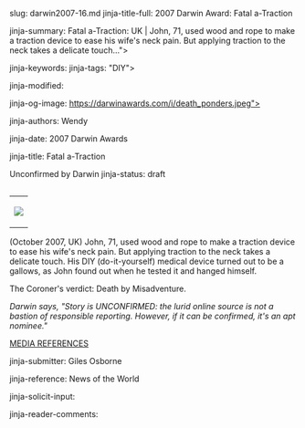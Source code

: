 slug: darwin2007-16.md
jinja-title-full: 2007 Darwin Award: Fatal a-Traction

jinja-summary: Fatal a-Traction: UK | John, 71, used wood and rope to make a traction device to ease his wife's neck pain. But applying traction to the neck takes a delicate touch...">

jinja-keywords:
jinja-tags: "DIY">

jinja-modified:

jinja-og-image: https://darwinawards.com/i/death_ponders.jpeg">

jinja-authors: Wendy

jinja-date: 2007 Darwin Awards


jinja-title: Fatal a-Traction

Unconfirmed by Darwin
jinja-status: draft
<TABLE border=0 align=right><TR><TD align=center>

<A href="/cgi/search.pl?keywords=category%3Ddiy&swishindex=stories.data&show_description=yes&maxdisplay=10&maxresults=50"><IMG src="/i/icon/diy.jpg" border=0></A>

</TD></TR></TABLE>

(October 2007, UK) John, 71, used wood and rope to make a traction device
to ease his wife's neck pain. But applying traction to the neck takes a
delicate touch.	 His DIY (do-it-yourself) medical device turned out to be a
gallows, as John found out when he tested it and hanged himself.

The Coroner's verdict: Death by Misadventure. <!-- John Burton, 71 -->

<I>Darwin says, "Story is UNCONFIRMED: the lurid online source is not a
bastion of responsible reporting. However, if it can be confirmed, it's an
apt nominee."</I>

<A href="/slush/200710/pending20071028-191832.html">MEDIA REFERENCES</A>
<P align=center>
<!--#include virtual="/inc/votebar_viewvoteonly" -->

jinja-submitter: Giles Osborne

jinja-reference: News of the World

jinja-solicit-input:

jinja-reader-comments:



<!--#include file=nav_2007.html -->



